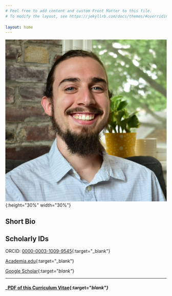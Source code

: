 ```yaml
---
# Feel free to add content and custom Front Matter to this file.
# To modify the layout, see https://jekyllrb.com/docs/themes/#overriding-theme-defaults

layout: home
---
```

![profile picture](/images/headshot2020.JPG){:height="30%" width="30%"}

## Short Bio



## Scholarly IDs

ORCID: [0000-0003-1009-9545](https://orcid.org/0000-0003-1009-9545){:target="_blank"}

[Academia.edu](https://slu.academia.edu/WilliamPotter){:target="_blank"}

[Google Scholar](https://scholar.google.com/citations?&user=xNLxjSIAAAAJ){:target="_blank"_}

---
#### _[PDF of this Curriculum Vitae](){:target="_blank"}_
